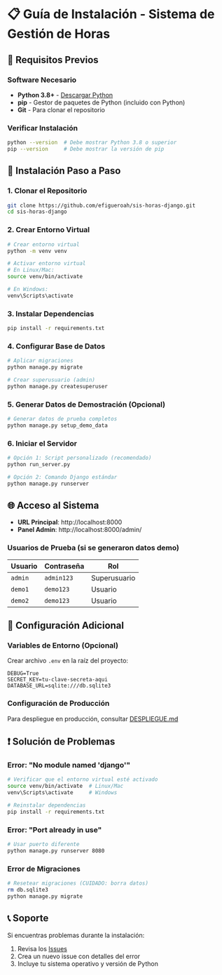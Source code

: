 # 📋 Guía de Instalación - Sistema de Gestión de Horas

## 🔧 Requisitos Previos

### Software Necesario
- **Python 3.8+** - [Descargar Python](https://www.python.org/downloads/)
- **pip** - Gestor de paquetes de Python (incluido con Python)
- **Git** - Para clonar el repositorio

### Verificar Instalación
```bash
python --version  # Debe mostrar Python 3.8 o superior
pip --version     # Debe mostrar la versión de pip
```

## 🚀 Instalación Paso a Paso

### 1. Clonar el Repositorio
```bash
git clone https://github.com/efigueroah/sis-horas-django.git
cd sis-horas-django
```

### 2. Crear Entorno Virtual
```bash
# Crear entorno virtual
python -m venv venv

# Activar entorno virtual
# En Linux/Mac:
source venv/bin/activate

# En Windows:
venv\Scripts\activate
```

### 3. Instalar Dependencias
```bash
pip install -r requirements.txt
```

### 4. Configurar Base de Datos
```bash
# Aplicar migraciones
python manage.py migrate

# Crear superusuario (admin)
python manage.py createsuperuser
```

### 5. Generar Datos de Demostración (Opcional)
```bash
# Generar datos de prueba completos
python manage.py setup_demo_data
```

### 6. Iniciar el Servidor
```bash
# Opción 1: Script personalizado (recomendado)
python run_server.py

# Opción 2: Comando Django estándar
python manage.py runserver
```

## 🌐 Acceso al Sistema

- **URL Principal**: http://localhost:8000
- **Panel Admin**: http://localhost:8000/admin/

### Usuarios de Prueba (si se generaron datos demo)
| Usuario | Contraseña | Rol |
|---------|------------|-----|
| `admin` | `admin123` | Superusuario |
| `demo1` | `demo123` | Usuario |
| `demo2` | `demo123` | Usuario |

## 🔧 Configuración Adicional

### Variables de Entorno (Opcional)
Crear archivo `.env` en la raíz del proyecto:
```env
DEBUG=True
SECRET_KEY=tu-clave-secreta-aqui
DATABASE_URL=sqlite:///db.sqlite3
```

### Configuración de Producción
Para despliegue en producción, consultar [DESPLIEGUE.md](DESPLIEGUE.md)

## ❗ Solución de Problemas

### Error: "No module named 'django'"
```bash
# Verificar que el entorno virtual esté activado
source venv/bin/activate  # Linux/Mac
venv\Scripts\activate     # Windows

# Reinstalar dependencias
pip install -r requirements.txt
```

### Error: "Port already in use"
```bash
# Usar puerto diferente
python manage.py runserver 8080
```

### Error de Migraciones
```bash
# Resetear migraciones (CUIDADO: borra datos)
rm db.sqlite3
python manage.py migrate
```

## 📞 Soporte

Si encuentras problemas durante la instalación:
1. Revisa los [Issues](https://github.com/efigueroah/sis-horas-django/issues)
2. Crea un nuevo issue con detalles del error
3. Incluye tu sistema operativo y versión de Python
